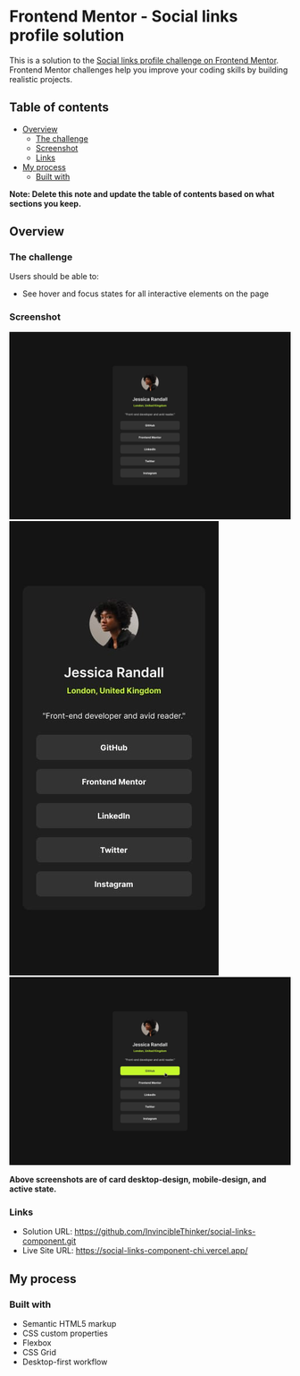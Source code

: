 # Frontend Mentor - Social links profile solution

This is a solution to the [Social links profile challenge on Frontend Mentor](https://www.frontendmentor.io/challenges/social-links-profile-UG32l9m6dQ). Frontend Mentor challenges help you improve your coding skills by building realistic projects.

## Table of contents

- [Overview](#overview)
  - [The challenge](#the-challenge)
  - [Screenshot](#screenshot)
  - [Links](#links)
- [My process](#my-process)
  - [Built with](#built-with)

**Note: Delete this note and update the table of contents based on what sections you keep.**

## Overview

### The challenge

Users should be able to:

- See hover and focus states for all interactive elements on the page

### Screenshot

![](./design/destkop-design.jpg)
![](./design/mobile-design.jpg)
![](./design/active-states.jpg)

**Above screenshots are of card desktop-design, mobile-design, and active state.**

### Links

- Solution URL: https://github.com/InvincibleThinker/social-links-component.git
- Live Site URL: https://social-links-component-chi.vercel.app/

## My process

### Built with

- Semantic HTML5 markup
- CSS custom properties
- Flexbox
- CSS Grid
- Desktop-first workflow
